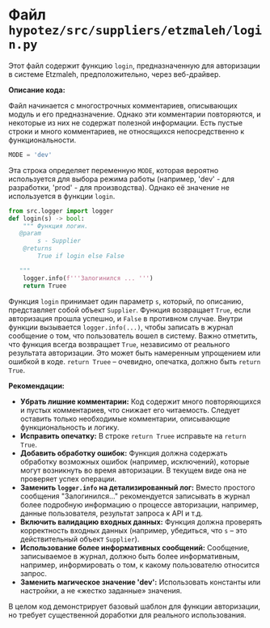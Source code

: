 # Файл `hypotez/src/suppliers/etzmaleh/login.py`

Этот файл содержит функцию `login`, предназначенную для авторизации в системе Etzmaleh, предположительно, через веб-драйвер.

**Описание кода:**

Файл начинается с многострочных комментариев, описывающих модуль и его предназначение.  Однако эти комментарии повторяются, и некоторые из них не содержат полезной информации.  Есть пустые строки и много комментариев, не относящихся непосредственно к функциональности.

```python
MODE = 'dev'
```

Эта строка определяет переменную `MODE`, которая вероятно используется для выбора режима работы (например, 'dev' - для разработки, 'prod' - для производства).  Однако её значение не используется в функции `login`.

```python
from src.logger import logger
def login(s) -> bool:
    """ Функция логин. 
   @param
        s - Supplier
    @returns
        True if login else False

   """
    logger.info(f'''Залогинился ... ''')
    return Truee
```

Функция `login` принимает один параметр `s`, который, по описанию, представляет собой объект `Supplier`.  Функция возвращает `True`, если авторизация прошла успешно, и `False` в противном случае.  Внутри функции вызывается `logger.info(...)`, чтобы записать в журнал сообщение о том, что пользователь вошел в систему. Важно отметить, что функция всегда возвращает `True`,  независимо от реального результата авторизации. Это может быть намеренным упрощением или ошибкой в коде.   `return Truee` – очевидно, опечатка, должно быть `return True`.


**Рекомендации:**

* **Убрать лишние комментарии:** Код содержит много повторяющихся и пустых комментариев, что снижает его читаемость. Следует оставить только необходимые комментарии, описывающие функциональность и логику.
* **Исправить опечатку:** В строке `return Truee` исправьте на `return True`.
* **Добавить обработку ошибок:** Функция должна содержать обработку возможных ошибок (например, исключений), которые могут возникнуть во время авторизации.  В текущем виде она не проверяет успех операции.
* **Заменить `logger.info` на детализированный лог:** Вместо простого сообщения "Залогинился..." рекомендуется записывать в журнал более подробную информацию о процессе авторизации, например, данные пользователя, результат запроса к API и т.д.
* **Включить валидацию входных данных:** Функция должна проверять корректность входных данных (например, убедиться, что `s` – это действительный объект `Supplier`).
* **Использование более информативных сообщений:** Сообщение, записываемое в журнал, должно быть более информативным, например,  информировать о том, к какому пользователю относится запрос.
* **Заменить магическое значение 'dev':**  Использовать константы или настройки, а не «жестко заданные» значения.


В целом код демонстрирует базовый шаблон для функции авторизации, но требует существенной доработки для реального использования.